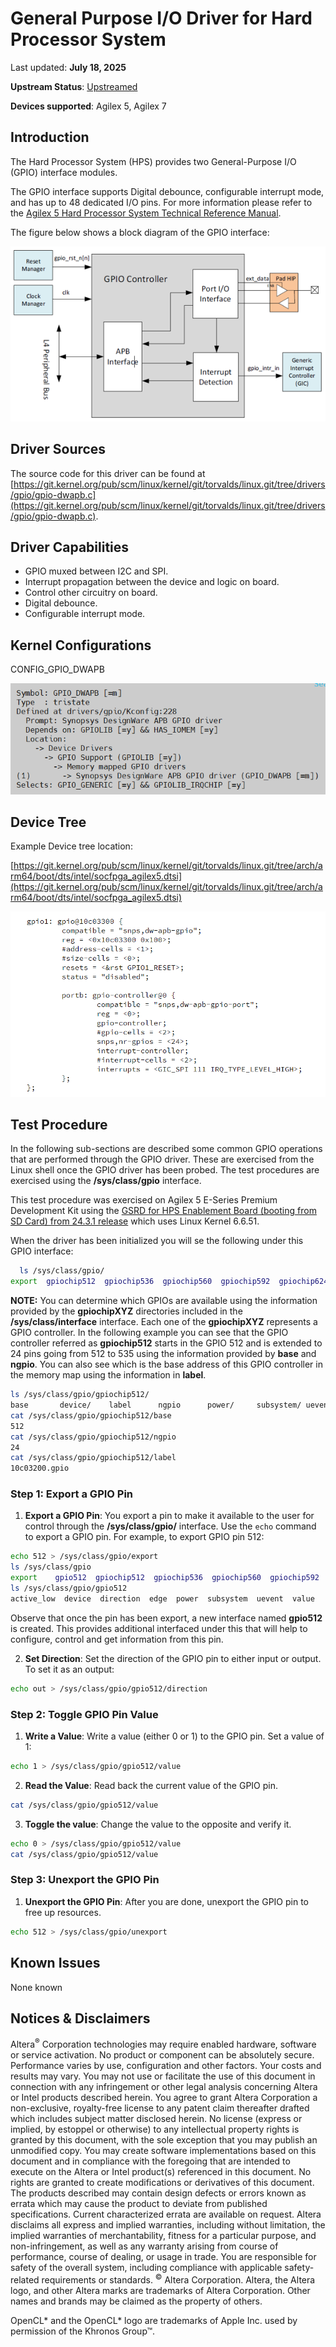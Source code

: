 # **General Purpose I/O Driver for Hard Processor System**

Last updated: **July 18, 2025** 

**Upstream Status**: [Upstreamed](https://git.kernel.org/pub/scm/linux/kernel/git/torvalds/linux.git/tree/drivers/gpio/gpio-dwapb.c)

**Devices supported**: Agilex 5, Agilex 7

## **Introduction**

The Hard Processor System (HPS) provides two General-Purpose I/O (GPIO) interface modules.

The GPIO interface supports Digital debounce, configurable interrupt mode, and has up to 48 dedicated I/O pins. For more information please refer to the [Agilex 5 Hard Processor System Technical Reference Manual](https://www.intel.com/content/www/us/en/docs/programmable/814346).

The figure below shows a block diagram of the GPIO interface:

![a5_gpio_block_diagram](images/A5_GPIO_block_diagram.png)

## **Driver Sources**

The source code for this driver can be found at [https://git.kernel.org/pub/scm/linux/kernel/git/torvalds/linux.git/tree/drivers/gpio/gpio-dwapb.c](https://git.kernel.org/pub/scm/linux/kernel/git/torvalds/linux.git/tree/drivers/gpio/gpio-dwapb.c).

## **Driver Capabilities**

* GPIO muxed between I2C and SPI.
* Interrupt propagation between the device and logic on board.
* Control other circuitry on board.
* Digital debounce.
* Configurable interrupt mode.

## **Kernel Configurations**
 CONFIG_GPIO_DWAPB

![gpio_kconfig](images/gpio_kconfig.png)

## **Device Tree**

Example Device tree location:

[https://git.kernel.org/pub/scm/linux/kernel/git/torvalds/linux.git/tree/arch/arm64/boot/dts/intel/socfpga_agilex5.dtsi](https://git.kernel.org/pub/scm/linux/kernel/git/torvalds/linux.git/tree/arch/arm64/boot/dts/intel/socfpga_agilex5.dtsi)

![gpio_device_tree](images/gpio_device_tree.png)

## Test Procedure

In the following sub-sections are described  some common GPIO operations that are performed through the GPIO driver. These are exercised from the Linux shell once the GPIO driver has been probed. The test procedures are exercised using the **/sys/class/gpio** interface.

This test procedure was exercised on Agilex 5 E-Series Premium Development Kit using the [GSRD for HPS Enablement Board (booting from SD Card)  from 24.3.1 release](https://altera-fpga.github.io/rel-24.3.1/embedded-designs/agilex-5/e-series/premium/gsrd/ug-gsrd-agx5e-premium/#build-sd-card-boot-binaries) which uses Linux Kernel 6.6.51.

When the driver has been initialized you will se the following under this GPIO interface:

```sh
  ls /sys/class/gpio/
export	gpiochip512  gpiochip536  gpiochip560  gpiochip592  gpiochip624  unexport

```

**NOTE:** You can determine which GPIOs are available using the information provided by the **gpiochipXYZ** directories  included in the **/sys/class/interface** interface. Each one of the **gpiochipXYZ** represents a GPIO controller. In the following example you can see that the GPIO controller referred as **gpiochip512** starts in the GPIO 512 and is extended to 24 pins going from 512 to 535 using the information provided by **base** and **ngpio**. You can also see which is the base address of this GPIO controller in the memory map using the information in **label**.


  ```sh
  ls /sys/class/gpio/gpiochip512/          
  base       device/    label      ngpio      power/     subsystem/ uevent
  cat /sys/class/gpio/gpiochip512/base
  512
  cat /sys/class/gpio/gpiochip512/ngpio 
  24  
  cat /sys/class/gpio/gpiochip512/label 
  10c03200.gpio    
  ```

 

### Step 1: Export a GPIO Pin

1. **Export a GPIO Pin**: You export a pin to make it available to the user for control through the **/sys/class/gpio/** interface. Use the `echo` command to export a GPIO pin. For example, to export GPIO pin 512:

  ```sh
  echo 512 > /sys/class/gpio/export
  ls /sys/class/gpio
  export	gpio512  gpiochip512  gpiochip536  gpiochip560	gpiochip592  gpiochip624  unexport
  ls /sys/class/gpio/gpio512
  active_low  device  direction  edge  power  subsystem  uevent  value
  ```
  Observe that once the pin has been export, a new interface named **gpio512** is created. This provides additional interfaced under this that will help to configure, control and get information from this pin.


2. **Set Direction**: Set the direction of the GPIO pin to either input or output. To set it as an output:

  ```sh
  echo out > /sys/class/gpio/gpio512/direction
  ```

### Step 2: Toggle GPIO Pin Value

1. **Write a Value**: Write a value (either 0 or 1) to the GPIO pin. Set a value of 1:

  ```sh
  echo 1 > /sys/class/gpio/gpio512/value
  ```

2. **Read the Value**: Read back the current value of the GPIO pin.

  ```sh
  cat /sys/class/gpio/gpio512/value
  ```

3. **Toggle the value**: Change the value to the opposite and verify it.

  ```sh
  echo 0 > /sys/class/gpio/gpio512/value
  cat /sys/class/gpio/gpio512/value
  ```

### Step 3: Unexport the GPIO Pin

1. **Unexport the GPIO Pin**: After you are done, unexport the GPIO pin to free up resources.

  ```sh
  echo 512 > /sys/class/gpio/unexport
  ```

## **Known Issues**

None known

## Notices & Disclaimers

Altera<sup>&reg;</sup> Corporation technologies may require enabled hardware, software or service activation.
No product or component can be absolutely secure. 
Performance varies by use, configuration and other factors.
Your costs and results may vary. 
You may not use or facilitate the use of this document in connection with any infringement or other legal analysis concerning Altera or Intel products described herein. You agree to grant Altera Corporation a non-exclusive, royalty-free license to any patent claim thereafter drafted which includes subject matter disclosed herein.
No license (express or implied, by estoppel or otherwise) to any intellectual property rights is granted by this document, with the sole exception that you may publish an unmodified copy. You may create software implementations based on this document and in compliance with the foregoing that are intended to execute on the Altera or Intel product(s) referenced in this document. No rights are granted to create modifications or derivatives of this document.
The products described may contain design defects or errors known as errata which may cause the product to deviate from published specifications.  Current characterized errata are available on request.
Altera disclaims all express and implied warranties, including without limitation, the implied warranties of merchantability, fitness for a particular purpose, and non-infringement, as well as any warranty arising from course of performance, course of dealing, or usage in trade.
You are responsible for safety of the overall system, including compliance with applicable safety-related requirements or standards. 
<sup>&copy;</sup> Altera Corporation.  Altera, the Altera logo, and other Altera marks are trademarks of Altera Corporation.  Other names and brands may be claimed as the property of others. 

OpenCL* and the OpenCL* logo are trademarks of Apple Inc. used by permission of the Khronos Group™. 
